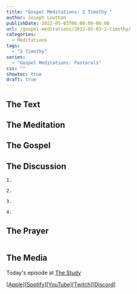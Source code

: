 ```yaml
---
title: "Gospel Meditations: 2 Timothy "
author: Joseph Louthan
publishDate: 2022-05-03T06:00:00-06:00
url: /gospel-meditations/2022-05-03-2-timothy/
categories:
  - Meditations
tags:
  - "2 Timothy"
series:
  - "Gospel Meditations: Pastorals"
css: ""
showtoc: true
draft: true
---
```


## The Text


## The Meditation


## The Gospel


## The Discussion

```text
1. 
```

```text
2. 
```

```text
3. 
```

```text
4. 
```

## The Prayer

<div style='font-variant: small-caps;'>

</div>

```text

```

## The Media

Today's episode at [The Study](http://study.theologic.us/podcast/)

\[[Apple](https://podcasts.apple.com/us/podcast/the-study/id1557102127)\]\[[Spotify](https://open.spotify.com/show/0Xs5qsNvWePyRqcmtOTPkR)\]\[[YouTube](http://youtube.theologic.us)\]\[[Twitch](http://twitch.theologic.us)\]\[[Discord](http://discord.theologic.us)\]

